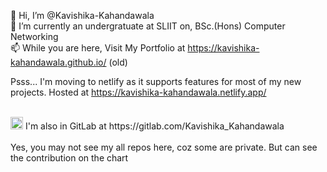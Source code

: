 👋 Hi, I’m @Kavishika-Kahandawala <br>
🌱 I’m currently an undergratuate at SLIIT on, BSc.(Hons) Computer Networking <br>
📫 While you are here, Visit My Portfolio at https://kavishika-kahandawala.github.io/ (old)<br>

Psss... I'm moving to netlify as it supports features for most of my new projects. Hosted at https://kavishika-kahandawala.netlify.app/

<br>
<a href="https://gitlab.com/Kavishika_Kahandawala"><img src="https://user-images.githubusercontent.com/25774028/209058357-6f5dc293-1fe7-4b46-ba7f-88ab519cf7bf.svg" width="20px"></a> I'm also in GitLab at https://gitlab.com/Kavishika_Kahandawala <br>

<br>
Yes, you may not see my all repos here, coz some are private. But can see the contribution on the chart
<!---
Kavishika-Kahandawala/Kavishika-Kahandawala is a ✨ special ✨ repository because its `README.md` (this file) appears on your GitHub profile.
You can click the Preview link to take a look at your changes.
--->
